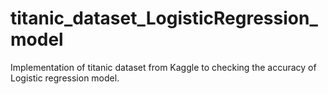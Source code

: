 # titanic_dataset_LogisticRegression_model
Implementation of titanic dataset from Kaggle to checking the accuracy of Logistic regression model.
